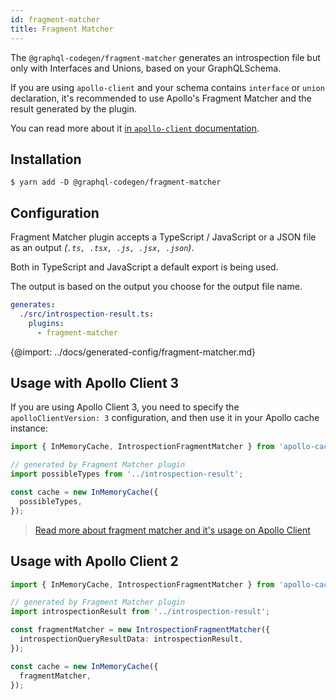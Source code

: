 ```yaml
---
id: fragment-matcher
title: Fragment Matcher
---
```


The `@graphql-codegen/fragment-matcher` generates an introspection file but only with Interfaces and Unions, based on your GraphQLSchema.

If you are using `apollo-client` and your schema contains `interface` or `union` declaration, it's recommended to use Apollo's Fragment Matcher and the result generated by the plugin.

You can read more about it [in `apollo-client` documentation](https://www.apollographql.com/docs/react/advanced/fragments.html#fragment-matcher).

## Installation

    $ yarn add -D @graphql-codegen/fragment-matcher

## Configuration

Fragment Matcher plugin accepts a TypeScript / JavaScript or a JSON file as an output _(`.ts, .tsx, .js, .jsx, .json`)_.

Both in TypeScript and JavaScript a default export is being used.

The output is based on the output you choose for the output file name.

```yaml
generates:
  ./src/introspection-result.ts:
    plugins:
      - fragment-matcher
```

{@import: ../docs/generated-config/fragment-matcher.md}

## Usage with Apollo Client 3 

If you are using Apollo Client 3, you need to specify the `apolloClientVersion: 3` configuration, and then use it in your Apollo cache instance:

```typescript
import { InMemoryCache, IntrospectionFragmentMatcher } from 'apollo-cache-inmemory';

// generated by Fragment Matcher plugin
import possibleTypes from '../introspection-result';

const cache = new InMemoryCache({
  possibleTypes,
});
```

> [Read more about fragment matcher and it's usage on Apollo Client](https://www.apollographql.com/docs/react/v3.0-beta/data/fragments/#defining-possibletypes-manually)


## Usage with Apollo Client 2

```typescript
import { InMemoryCache, IntrospectionFragmentMatcher } from 'apollo-cache-inmemory';

// generated by Fragment Matcher plugin
import introspectionResult from '../introspection-result';

const fragmentMatcher = new IntrospectionFragmentMatcher({
  introspectionQueryResultData: introspectionResult,
});

const cache = new InMemoryCache({
  fragmentMatcher,
});
```
